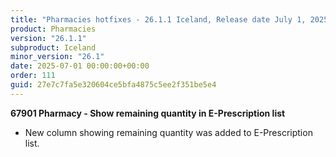 ```yaml
---
title: "Pharmacies hotfixes - 26.1.1 Iceland, Release date July 1, 2025 - Hotfixes"
product: Pharmacies
version: "26.1.1"
subproduct: Iceland
minor_version: "26.1"
date: 2025-07-01 00:00:00+00:00
order: 111
guid: 27e7c7fa5e320604ce5bfa4875c5ee2f351be5e4
---
```


<strong>67901 Pharmacy - Show remaining quantity in E-Prescription list</strong>
<ul><li>New column showing remaining quantity was added to E-Prescription list.</li></ul>
